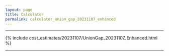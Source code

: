 ```yaml
---
layout: page
title: Calculator
permalink: calculator_union_gap_20231107_enhanced
---
```


___

{% include cost_estimates/20231107/UnionGap_20231107_Enhanced.html %}

___


